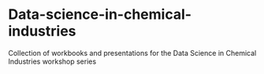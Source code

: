 # Data-science-in-chemical-industries
Collection of workbooks and presentations for the Data Science in Chemical Industries workshop series
